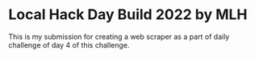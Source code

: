 # Local Hack Day Build 2022 by MLH
This is my submission for creating a web scraper as a part of daily challenge of day 4 of this challenge.
